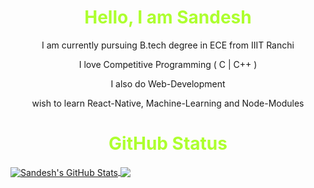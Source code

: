 <h1 align="center" style="color:greenyellow;">Hello, I am Sandesh</h1>
<p align="center"> I am currently pursuing B.tech degree in ECE from IIIT Ranchi</p>
<p align="center"> I love Competitive Programming ( C | C++ )</p>
<p align="center"> I also do Web-Development </p>
<p align="center"> wish to learn React-Native, Machine-Learning and Node-Modules </p>

<h1 align="center" style="color:greenyellow;">GitHub Status</h1>

<a href="https://github.com/sandesh-08/sandesh-08">
  <img align="center" src="https://github-readme-stats.vercel.app/api?username=sandesh-08&show_icons=true&line_height=40&count_private=true&title_color=ffffff&text_color=c9cacc&icon_color=2bbc8a&bg_color=1d1f21" alt="Sandesh's GitHub Stats" />
</a>


<a href="https://github.com/sandesh-08/sandesh-08">
  <img align="center" src="https://github-readme-stats.vercel.app/api/top-langs/?username=sandesh-08&title_color=ffffff&text_color=c9cacc&icon_color=2bbc8a&bg_color=1d1f21" />
</a>
